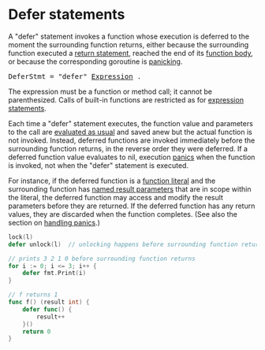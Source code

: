 # Defer statements

A "defer" statement invokes a function whose execution is deferred to the moment the surrounding function returns, either because the surrounding function executed a [return statement](/Statements/return_statements.html), reached the end of its [function body](/Declarations%20and%20scope/function_declarations.html), or because the corresponding goroutine is [panicking](/Built-in%20functions/handling_panics.html).

<pre>
<a id="DeferStmt">DeferStmt</a> = "defer" <a href="/Expressions/operators.html#Expression">Expression</a> .
</pre>

The expression must be a function or method call; it cannot be parenthesized. Calls of built-in functions are restricted as for [expression statements](/Statements/expression_statements.html).

Each time a "defer" statement executes, the function value and parameters to the call are [evaluated as usual](/Expressions/calls.html) and saved anew but the actual function is not invoked. Instead, deferred functions are invoked immediately before the surrounding function returns, in the reverse order they were deferred. If a deferred function value evaluates to nil, execution [panics](/Built-in%20functions/handling_panics.html) when the function is invoked, not when the "defer" statement is executed.

For instance, if the deferred function is a [function literal](/Expressions/function_literals.html) and the surrounding function has [named result parameters](/Types/function_types.html) that are in scope within the literal, the deferred function may access and modify the result parameters before they are returned. If the deferred function has any return values, they are discarded when the function completes. (See also the section on [handling panics](/Built-in%20functions/handling_panics.html).)

```go
lock(l)
defer unlock(l)  // unlocking happens before surrounding function returns

// prints 3 2 1 0 before surrounding function returns
for i := 0; i <= 3; i++ {
	defer fmt.Print(i)
}

// f returns 1
func f() (result int) {
	defer func() {
		result++
	}()
	return 0
}
```
